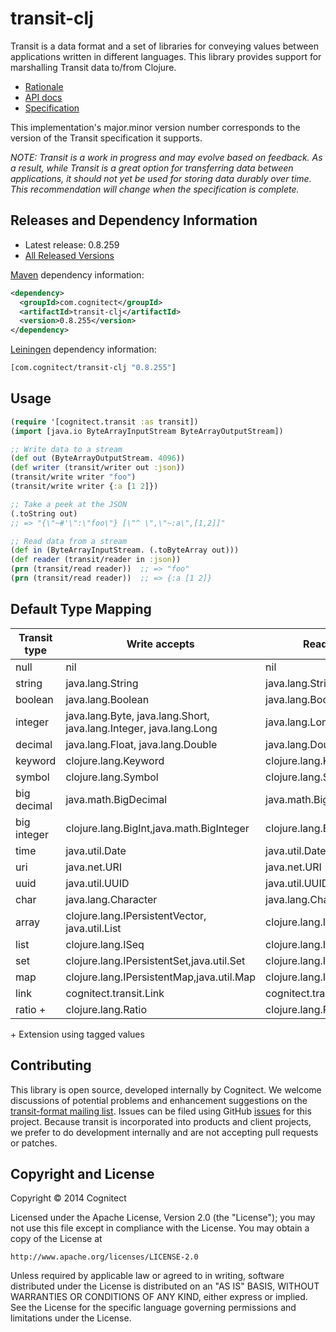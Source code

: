 # transit-clj

Transit is a data format and a set of libraries for conveying values between applications written in different languages. This library provides support for marshalling Transit data to/from Clojure.

* [Rationale](http://blog.cognitect.com/blog/2014/7/22/transit)
* [API docs](http://cognitect.github.io/transit-clj/)
* [Specification](http://github.com/cognitect/transit-format)

This implementation's major.minor version number corresponds to the
version of the Transit specification it supports.

_NOTE: Transit is a work in progress and may evolve based on feedback. As a result, while Transit is a great option for transferring data between applications, it should not yet be used for storing data durably over time. This recommendation will change when the specification is complete._

## Releases and Dependency Information

* Latest release: 0.8.259
* [All Released Versions](http://search.maven.org/#search%7Cgav%7C1%7Cg%3A%22com.cognitect%22%20AND%20a%3A%22transit-clj%22)

[Maven](http://maven.apache.org/) dependency information:

```xml
<dependency>
  <groupId>com.cognitect</groupId>
  <artifactId>transit-clj</artifactId>
  <version>0.8.255</version>
</dependency>
```

[Leiningen](http://leiningen.org/) dependency information:

```clojure
[com.cognitect/transit-clj "0.8.255"]
```

## Usage

```clojure
(require '[cognitect.transit :as transit])
(import [java.io ByteArrayInputStream ByteArrayOutputStream])

;; Write data to a stream
(def out (ByteArrayOutputStream. 4096))
(def writer (transit/writer out :json))
(transit/write writer "foo")
(transit/write writer {:a [1 2]})

;; Take a peek at the JSON
(.toString out)
;; => "{\"~#'\":\"foo\"} [\"^ \",\"~:a\",[1,2]]"

;; Read data from a stream
(def in (ByteArrayInputStream. (.toByteArray out)))
(def reader (transit/reader in :json))
(prn (transit/read reader))  ;; => "foo"
(prn (transit/read reader))  ;; => {:a [1 2]}
```

## Default Type Mapping

|Transit type|Write accepts|Read returns|
|------------|-------------|------------|
|null|nil|nil|
|string|java.lang.String|java.lang.String|
|boolean|java.lang.Boolean|java.lang.Boolean|
|integer|java.lang.Byte, java.lang.Short, java.lang.Integer, java.lang.Long|java.lang.Long|
|decimal|java.lang.Float, java.lang.Double|java.lang.Double|
|keyword|clojure.lang.Keyword|clojure.lang.Keyword|
|symbol|clojure.lang.Symbol|clojure.lang.Symbol|
|big decimal|java.math.BigDecimal|java.math.BigDecimal|
|big integer|clojure.lang.BigInt,java.math.BigInteger|clojure.lang.BigInt|
|time|java.util.Date|java.util.Date|
|uri|java.net.URI|java.net.URI|
|uuid|java.util.UUID|java.util.UUID|
|char|java.lang.Character|java.lang.Character|
|array|clojure.lang.IPersistentVector, java.util.List|clojure.lang.IPersistentVector|
|list|clojure.lang.ISeq|clojure.lang.ISeq|
|set|clojure.lang.IPersistentSet,java.util.Set|clojure.lang.IPersistentSet|
|map|clojure.lang.IPersistentMap,java.util.Map|clojure.lang.IPersistentMap|
|link|cognitect.transit.Link|cognitect.transit.Link|
|ratio +|clojure.lang.Ratio|clojure.lang.Ratio|

\+ Extension using tagged values

## Contributing

This library is open source, developed internally by Cognitect. We welcome discussions of potential problems and enhancement suggestions on the [transit-format mailing list](https://groups.google.com/forum/#!forum/transit-format). Issues can be filed using GitHub [issues](https://github.com/cognitect/transit-clj/issues) for this project. Because transit is incorporated into products and client projects, we prefer to do development internally and are not accepting pull requests or patches.

## Copyright and License

Copyright © 2014 Cognitect

Licensed under the Apache License, Version 2.0 (the "License");
you may not use this file except in compliance with the License.
You may obtain a copy of the License at

    http://www.apache.org/licenses/LICENSE-2.0

Unless required by applicable law or agreed to in writing, software
distributed under the License is distributed on an "AS IS" BASIS,
WITHOUT WARRANTIES OR CONDITIONS OF ANY KIND, either express or implied.
See the License for the specific language governing permissions and
limitations under the License.
